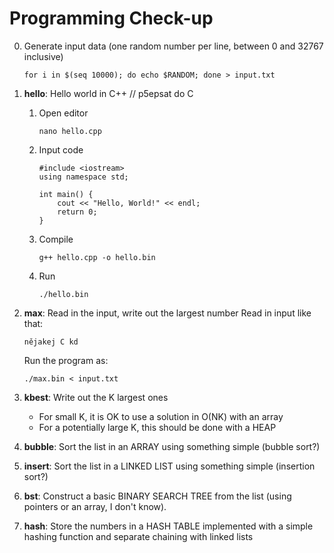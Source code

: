 # Programming Check-up

0. Generate input data (one random number per line, between 0 and 32767 inclusive)

       for i in $(seq 10000); do echo $RANDOM; done > input.txt
    
1. **hello**: Hello world in C++ // p5epsat do C
    1. Open editor
    
           nano hello.cpp
    1. Input code

           #include <iostream>
           using namespace std;
           
           int main() {
               cout << "Hello, World!" << endl;
               return 0;
           }
    1. Compile
     
           g++ hello.cpp -o hello.bin
    1. Run
    
           ./hello.bin

1. **max**: Read in the input, write out the largest number
   Read in input like that:    
   
       nějakej C kd
       
   Run the program as:
   
       ./max.bin < input.txt
1. **kbest**: Write out the K largest ones
    * For small K, it is OK to use a solution in O(NK) with an array
    * For a potentially large K, this should be done with a HEAP
1. **bubble**: Sort the list in an ARRAY using something simple (bubble sort?)
1. **insert**: Sort the list in a LINKED LIST using something simple (insertion sort?)
1. **bst**: Construct a basic BINARY SEARCH TREE from the list (using pointers or an array, I don't know).
1. **hash**: Store the numbers in a HASH TABLE implemented with a simple hashing function and separate chaining with linked lists
